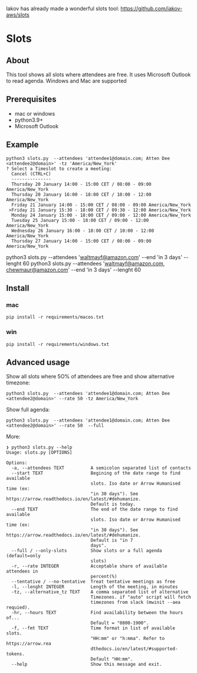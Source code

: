 Iakov has already made a wonderful slots tool: https://github.com/iakov-aws/slots



# Slots

## About

This tool shows all slots where attendees are free. It uses Microsoft Outlook to read agenda. Windows and Mac are supported

## Prerequisites
* mac or windows
* python3.9+
* Microsoft Outlook


## Example
```
python3 slots.py  --attendees 'attendee1@domain.com; Atten Dee <attendee2@domain>' -tz 'America/New_York'
? Select a Timeslot to create a meeting:
  Cancel (CTRL+C)
  ---------------
  Thursday 20 January 14:00 - 15:00 CET / 08:00 - 09:00 America/New_York
  Thursday 20 January 16:00 - 18:00 CET / 10:00 - 12:00 America/New_York
  Friday 21 January 14:00 - 15:00 CET / 08:00 - 09:00 America/New_York
 >Friday 21 January 15:30 - 18:00 CET / 09:30 - 12:00 America/New_York
  Monday 24 January 15:00 - 18:00 CET / 09:00 - 12:00 America/New_York
  Tuesday 25 January 15:00 - 18:00 CET / 09:00 - 12:00 America/New_York
  Wednesday 26 January 16:00 - 18:00 CET / 10:00 - 12:00 America/New_York
  Thursday 27 January 14:00 - 15:00 CET / 08:00 - 09:00 America/New_York

```
python3 slots.py  --attendees 'waltmayf@amazon.com' --end 'in 3 days' --lenght 60
python3 slots.py  --attendees 'waltmayf@amazon.com, chewmaur@amazon.com' --end 'in 3 days' --lenght 60

## Install
### mac
```
pip install -r requirements/macos.txt
```
### win
```
pip install -r requirements/windows.txt
```


## Advanced usage
Show all slots where 5O% of attendees are free and show alternative timezone:
```
python3 slots.py  --attendees 'attendee1@domain.com; Atten Dee <attendee2@domain>' --rate 50 -tz America/New_York
```

Show full agenda:
```
python3 slots.py  --attendees 'attendee1@domain.com; Atten Dee <attendee2@domain>' --rate 50  --full
```

More:
```
❯ python3 slots.py --help
Usage: slots.py [OPTIONS]

Options:
  -a, --attendees TEXT          A semicolon separated list of contacts
  --start TEXT                  Begining of the date range to find available
                                slots. Iso date or Arrow Humanised time (ex:
                                "in 30 days"). See https://arrow.readthedocs.io/en/latest/#dehumanize. 
                                Default is today.
  --end TEXT                    The end of the date range to find available
                                slots. Iso date or Arrow Humanised time (ex:
                                "in 30 days"). See https://arrow.readthedocs.io/en/latest/#dehumanize. 
                                Default is "in 7
                                days".
  --full / --only-slots         Show slots or a full agenda (default=only
                                slots)
  -r, --rate INTEGER            Acceptable share of available attendees in
                                percent(%)
  --tentative / --no-tentative  Treat tentative meetings as free
  -l, --lenght INTEGER          Length of the meeting, in minutes 
  -tz, --alternative_tz TEXT    A comma separated list of alternative
                                Timezones. if "auto" script will fetch
                                timezones from slack (mwinit --aea requied).
  -hr, --hours TEXT             Find availability between the hours of...
                                Default = "0800-1900".
  -f, --fmt TEXT                Time format in list of available slots.
                                "HH:mm" or "h:mma". Refer to https://arrow.rea
                                dthedocs.io/en/latest/#supported-tokens.
                                Default "HH:mm".
  --help                        Show this message and exit.
 ```
